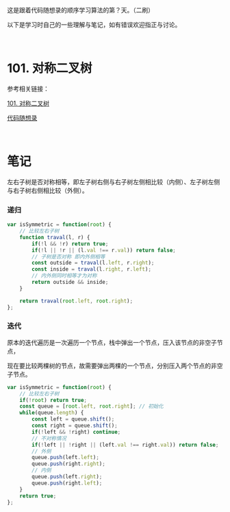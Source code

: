 这是跟着代码随想录的顺序学习算法的第？天。（二刷）

以下是学习时自己的一些理解与笔记，如有错误欢迎指正与讨论。

<br/>

# 101. 对称二叉树

参考相关链接：

[101. 对称二叉树](https://leetcode-cn.com/problems/symmetric-tree/)

[代码随想录](https://www.programmercarl.com/0101.%E5%AF%B9%E7%A7%B0%E4%BA%8C%E5%8F%89%E6%A0%91.html)

<br/>

# 笔记

左右子树是否对称相等，即左子树右侧与右子树左侧相比较（内侧）、左子树左侧与右子树右侧相比较（外侧）。

### 递归

```javascript
var isSymmetric = function(root) {
    // 比较左右子树
    function traval(l, r) {
        if(!l && !r) return true;
        if(!l || !r || (l.val !== r.val)) return false;  
		// 子树是否对称 即内外侧相等
        const outside = traval(l.left, r.right);
        const inside = traval(l.right, r.left);
		// 内外侧同时相等才为对称
        return outside && inside;
    }

    return traval(root.left, root.right);
};
```

### 迭代

原本的迭代遍历是一次遍历一个节点，栈中弹出一个节点，压入该节点的非空子节点，

现在要比较两棵树的节点，故需要弹出两棵的一个节点，分别压入两个节点的非空子节点。

```js
var isSymmetric = function(root) {
    // 比较左右子树
    if(!root) return true;
    const queue = [root.left, root.right]; // 初始化
    while(queue.length) {
        const left = queue.shift();
        const right = queue.shift();
        if(!left && !right) continue;
        // 不对称情况
        if(!left || !right || (left.val !== right.val)) return false;
        // 外侧
        queue.push(left.left);
        queue.push(right.right);
        // 内侧
        queue.push(left.right);
        queue.push(right.left);
    }
    return true;
};
```

